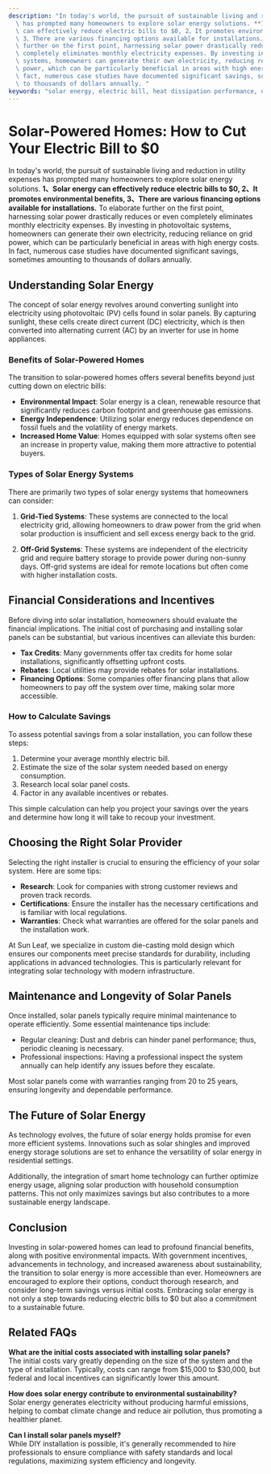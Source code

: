 ```yaml
---
description: "In today's world, the pursuit of sustainable living and reduction in utility expenses\
  \ has prompted many homeowners to explore solar energy solutions. **1、Solar energy\
  \ can effectively reduce electric bills to $0, 2、It promotes environmental benefits,\
  \ 3、There are various financing options available for installations.** To elaborate\
  \ further on the first point, harnessing solar power drastically reduces or even\
  \ completely eliminates monthly electricity expenses. By investing in photovoltaic\
  \ systems, homeowners can generate their own electricity, reducing reliance on grid\
  \ power, which can be particularly beneficial in areas with high energy costs. In\
  \ fact, numerous case studies have documented significant savings, sometimes amounting\
  \ to thousands of dollars annually. "
keywords: "solar energy, electric bill, heat dissipation performance, die casting process"
---
```

# Solar-Powered Homes: How to Cut Your Electric Bill to $0

In today's world, the pursuit of sustainable living and reduction in utility expenses has prompted many homeowners to explore solar energy solutions. **1、Solar energy can effectively reduce electric bills to $0, 2、It promotes environmental benefits, 3、There are various financing options available for installations.** To elaborate further on the first point, harnessing solar power drastically reduces or even completely eliminates monthly electricity expenses. By investing in photovoltaic systems, homeowners can generate their own electricity, reducing reliance on grid power, which can be particularly beneficial in areas with high energy costs. In fact, numerous case studies have documented significant savings, sometimes amounting to thousands of dollars annually. 

## Understanding Solar Energy 

The concept of solar energy revolves around converting sunlight into electricity using photovoltaic (PV) cells found in solar panels. By capturing sunlight, these cells create direct current (DC) electricity, which is then converted into alternating current (AC) by an inverter for use in home appliances.

### Benefits of Solar-Powered Homes

The transition to solar-powered homes offers several benefits beyond just cutting down on electric bills:

- **Environmental Impact**: Solar energy is a clean, renewable resource that significantly reduces carbon footprint and greenhouse gas emissions. 
- **Energy Independence**: Utilizing solar energy reduces dependence on fossil fuels and the volatility of energy markets.
- **Increased Home Value**: Homes equipped with solar systems often see an increase in property value, making them more attractive to potential buyers.

### Types of Solar Energy Systems

There are primarily two types of solar energy systems that homeowners can consider:

1. **Grid-Tied Systems**: These systems are connected to the local electricity grid, allowing homeowners to draw power from the grid when solar production is insufficient and sell excess energy back to the grid.
   
2. **Off-Grid Systems**: These systems are independent of the electricity grid and require battery storage to provide power during non-sunny days. Off-grid systems are ideal for remote locations but often come with higher installation costs.

## Financial Considerations and Incentives

Before diving into solar installation, homeowners should evaluate the financial implications. The initial cost of purchasing and installing solar panels can be substantial, but various incentives can alleviate this burden:

- **Tax Credits**: Many governments offer tax credits for home solar installations, significantly offsetting upfront costs.
- **Rebates**: Local utilities may provide rebates for solar installations.
- **Financing Options**: Some companies offer financing plans that allow homeowners to pay off the system over time, making solar more accessible.

### How to Calculate Savings

To assess potential savings from a solar installation, you can follow these steps:

1. Determine your average monthly electric bill.
2. Estimate the size of the solar system needed based on energy consumption.
3. Research local solar panel costs.
4. Factor in any available incentives or rebates.

This simple calculation can help you project your savings over the years and determine how long it will take to recoup your investment.

## Choosing the Right Solar Provider

Selecting the right installer is crucial to ensuring the efficiency of your solar system. Here are some tips:

- **Research**: Look for companies with strong customer reviews and proven track records.
- **Certifications**: Ensure the installer has the necessary certifications and is familiar with local regulations.
- **Warranties**: Check what warranties are offered for the solar panels and the installation work.

At Sun Leaf, we specialize in custom die-casting mold design which ensures our components meet precise standards for durability, including applications in advanced technologies. This is particularly relevant for integrating solar technology with modern infrastructure.

## Maintenance and Longevity of Solar Panels

Once installed, solar panels typically require minimal maintenance to operate efficiently. Some essential maintenance tips include:

- Regular cleaning: Dust and debris can hinder panel performance; thus, periodic cleaning is necessary.
- Professional inspections: Having a professional inspect the system annually can help identify any issues before they escalate.

Most solar panels come with warranties ranging from 20 to 25 years, ensuring longevity and dependable performance.

## The Future of Solar Energy

As technology evolves, the future of solar energy holds promise for even more efficient systems. Innovations such as solar shingles and improved energy storage solutions are set to enhance the versatility of solar energy in residential settings.

Additionally, the integration of smart home technology can further optimize energy usage, aligning solar production with household consumption patterns. This not only maximizes savings but also contributes to a more sustainable energy landscape.

## Conclusion

Investing in solar-powered homes can lead to profound financial benefits, along with positive environmental impacts. With government incentives, advancements in technology, and increased awareness about sustainability, the transition to solar energy is more accessible than ever. Homeowners are encouraged to explore their options, conduct thorough research, and consider long-term savings versus initial costs. Embracing solar energy is not only a step towards reducing electric bills to $0 but also a commitment to a sustainable future.

## Related FAQs

**What are the initial costs associated with installing solar panels?**  
The initial costs vary greatly depending on the size of the system and the type of installation. Typically, costs can range from $15,000 to $30,000, but federal and local incentives can significantly lower this amount.

**How does solar energy contribute to environmental sustainability?**  
Solar energy generates electricity without producing harmful emissions, helping to combat climate change and reduce air pollution, thus promoting a healthier planet.

**Can I install solar panels myself?**  
While DIY installation is possible, it's generally recommended to hire professionals to ensure compliance with safety standards and local regulations, maximizing system efficiency and longevity.
